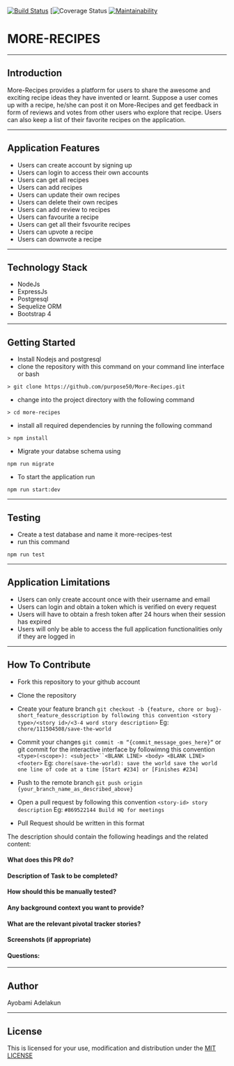 [![Build Status](https://travis-ci.org/purpose50/More-Recipes.svg?branch=develope)](https://travis-ci.org/purpose50/More-Recipes) [![![Coverage Status](https://coveralls.io/repos/github/purpose50/More-Recipes/badge.svg?branch=develope)](https://coveralls.io/github/purpose50/More-Recipes?branch=develope) [![Maintainability](https://api.codeclimate.com/v1/badges/569a77d3c602edf4debb/maintainability)](https://codeclimate.com/github/purpose50/More-Recipes/maintainability)


# MORE-RECIPES
---

## Introduction

More-Recipes​ provides a platform for users to share the awesome and exciting recipe ideas they
have invented or learnt. Suppose a user comes up with a recipe, he/she can post it on
More-Recipes​ and get feedback in form of reviews and votes from other users who explore that
recipe. Users can also keep a list of their favorite recipes on the application.

---
## Application Features
* Users can create account by signing up
* Users can login to access their own accounts
* Users can get all recipes
* Users can add recipes
* Users can update their own recipes
* Users can delete their own recipes
* Users can add review to recipes
* Users can favourite a recipe
* Users can get all their fsvourite recipes
* Users can upvote a recipe
* Users can downvote a recipe

---
## Technology Stack
* NodeJs
* ExpressJs
* Postgresql
* Sequelize ORM
* Bootstrap 4

---
## Getting Started
* Install Nodejs and postgresql
* clone the repository with this command on your command line interface or bash

```
> git clone https://github.com/purpose50/More-Recipes.git
```
* change into the project directory with the following command

```
> cd more-recipes
```
* install all required dependencies by running the following command

```
> npm install
```

* Migrate your databse schema using

```
npm run migrate
```

* To start the application run

```
npm run start:dev
```

---
## Testing
* Create a test database and name it more-recipes-test
* run this command
``` 
npm run test 
```

---
## Application Limitations
* Users can only create account once with their username and email
* Users can login and obtain a token which is verified on every request
* Users will have to obtain a fresh token after 24 hours when their session has expired
* Users will only be able to access the full application functionalities only if they are logged in

---
## How To Contribute
* Fork this repository to your github account

* Clone the repository 

* Create your feature branch ```git checkout -b {feature, chore or bug}-short_feature_desscription by following this convention <story type>/<story id>/<3-4 word story description>``` Eg: ```chore/111504508/save-the-world```

* Commit your changes ```git commit -m “{commit_message_goes_here}“``` or git commit for the interactive interface by followimng this convention ```<type>(<scope>): <subject>``<BLANK LINE> <body> <BLANK LINE> <footer>``` Eg: ```chore(save-the-world): save the world save the world one line of code at a time [Start #234] or [Finishes #234]```

* Push to the remote branch ```git push origin {your_branch_name_as_described_above}```

* Open a pull request by following this convention ```<story-id> story description``` Eg: ```#869522144 Build HQ for meetings```

* Pull Request should be written in this format

The description should contain the following headings and the related content:

#### What does this PR do?
#### Description of Task to be completed?
#### How should this be manually tested?
#### Any background context you want to provide?
#### What are the relevant pivotal tracker stories?
#### Screenshots (if appropriate)
#### Questions:

---
## Author
Ayobami Adelakun

---
## License

This is licensed for your use, modification and distribution under the [MIT LICENSE](https://github.com/purpose50/More-Recipes/blob/develope/LICENSE)
